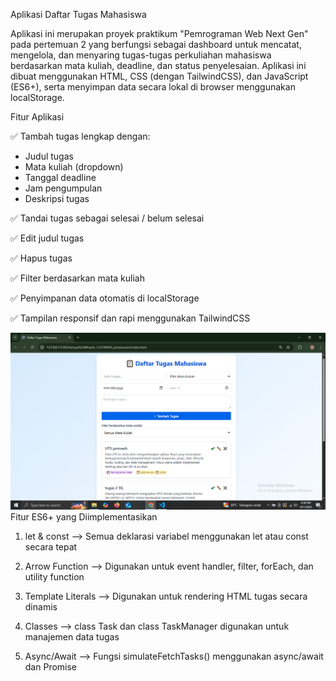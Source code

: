 Aplikasi Daftar Tugas Mahasiswa

Aplikasi ini merupakan proyek praktikum "Pemrograman Web Next Gen" pada pertemuan 2 yang berfungsi sebagai dashboard untuk mencatat, mengelola, dan menyaring tugas-tugas perkuliahan mahasiswa berdasarkan mata kuliah, deadline, dan status penyelesaian.
Aplikasi ini dibuat menggunakan HTML, CSS (dengan TailwindCSS), dan JavaScript (ES6+), serta menyimpan data secara lokal di browser menggunakan localStorage.


Fitur Aplikasi

✅ Tambah tugas lengkap dengan:
- Judul tugas
- Mata kuliah (dropdown)
- Tanggal deadline
- Jam pengumpulan
- Deskripsi tugas

✅ Tandai tugas sebagai selesai / belum selesai

✅ Edit judul tugas

✅ Hapus tugas

✅ Filter berdasarkan mata kuliah

✅ Penyimpanan data otomatis di localStorage

✅ Tampilan responsif dan rapi menggunakan TailwindCSS

![Screenshot aplikasi yang sudah jadi](DaftarTugas.png)
Fitur ES6+ yang Diimplementasikan

1. let & const
--> Semua deklarasi variabel menggunakan let atau const secara tepat

2. Arrow Function
--> Digunakan untuk event handler, filter, forEach, dan utility function

3. Template Literals
--> Digunakan untuk rendering HTML tugas secara dinamis

4. Classes
--> class Task dan class TaskManager digunakan untuk manajemen data tugas

5. Async/Await
--> Fungsi simulateFetchTasks() menggunakan async/await dan Promise
